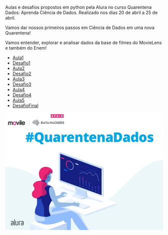 Aulas e desafios propostos em python pela Alura no curso Quarentena Dados: Aprenda Ciência de Dados. Realizado nos dias 20 de abril a 25 de abril.

Vamos dar nossos primeiros passos em Ciência de Dados em uma nova Quarentena!

Vamos entender, explorar e analisar dados da base de filmes do MovieLens e também do Enem!

* [Aula1](https://github.com/nicolegold/QuarantenaDadosAlura/blob/master/QuarentenaDados_aula01.ipynb)
* [Desafio1](https://github.com/nicolegold/QuarantenaDadosAlura/blob/master/Desafios_aula_01.ipynb)
* [Aula2](https://github.com/nicolegold/QuarantenaDadosAlura/blob/master/QuarentenaDados_aula02.ipynb)
* [Desafio2](https://github.com/nicolegold/QuarantenaDadosAlura/blob/master/Desafio_aula02.ipynb)
* [Aula3](https://github.com/nicolegold/QuarantenaDadosAlura/blob/master/QuarentenaDados_aula03.ipynb)
* [Desafio3](https://github.com/nicolegold/QuarantenaDadosAlura/blob/master/Desafios_aula03.ipynb)
* [Aula4](https://github.com/nicolegold/QuarantenaDadosAlura/blob/master/QuarentenaDados_Aula04.ipynb)
* [Desafio4](https://github.com/nicolegold/QuarantenaDadosAlura/blob/master/Desafio_aula04.ipynb)
* [Aula5](https://github.com/nicolegold/QuarantenaDadosAlura/blob/master/QuarentenaDados_Aula05.ipynb)
* [DesafioFinal](https://github.com/nicolegold/QuarantenaDadosAlura/blob/master/QuarentenaDados_Desafio_Final.ipynb)

<p align="center">
  <img src="https://raw.githubusercontent.com/nicolegold/QuarantenaDadosAlura/master/qdados.jpg" >
</p>
